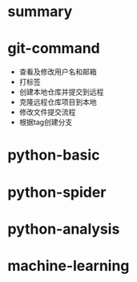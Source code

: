 # summary

# git-command
+ 查看及修改用户名和邮箱
+ 打标签
+ 创建本地仓库并提交到远程
+ 克隆远程仓库项目到本地
+ 修改文件提交流程
+ 根据tag创建分支

# python-basic

# python-spider

# python-analysis

# machine-learning